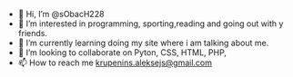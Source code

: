 - 👋 Hi, I’m @sObacH228
- 👀 I’m interested in programming, sporting,reading and going out with y friends.
- 🌱 I’m currently learning doing my site where i am talking about me.
- 💞️ I’m looking to collaborate on Pyton, CSS, HTML, PHP, 
- 📫 How to reach me krupenins.aleksejs@gmail.com

<!---
sObacH228/sObacH228 is a ✨ special ✨ repository because its `README.md` (this file) appears on your GitHub profile.
You can click the Preview link to take a look at your changes
--->
